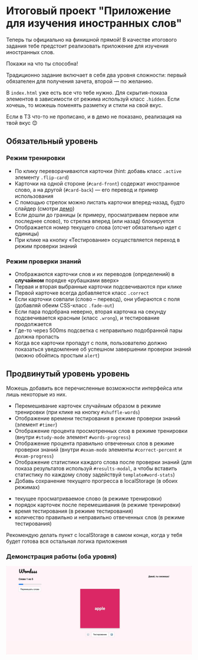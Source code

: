 # Итоговый проект "Приложение для изучения иностранных слов"

Теперь ты официально на финишной прямой! В качестве итогового задания тебе предстоит реализовать приложение для изучения иностранных слов.

Покажи на что ты способна!

Традиционно задание включает в себя два уровня сложности: первый обязателен для получения зачета, второй — по желанию.

В `index.html` уже есть все что тебе нужно. Для скрытия-показа элементов в зависимости от режима используй класс `.hidden`. Если хочешь, то можешь поменять разметку и стили на свой вкус.

Если в ТЗ что-то не прописано, и в демо не показано, реализация на твой вкус 😊

## Обязательный уровень

### Режим тренировки

- По клику переворачиваются карточки (hint: добавь класс `.active` элементу `.flip-card`)
- Карточки на одной стороне (`#card-front`) содержат иностранное слово, а на другой (`#card-back`) — его перевод и пример использования
- С помощью стрелок можно листать карточки вперед-назад, будто слайдер (смотри [демо](https://github.com/CodegirlSchool/foreign-words-training/blob/main/README.md#%D0%B4%D0%B5%D0%BC%D0%BE%D0%BD%D1%81%D1%82%D1%80%D0%B0%D1%86%D0%B8%D1%8F-%D1%80%D0%B0%D0%B1%D0%BE%D1%82%D1%8B-%D0%BE%D0%B1%D0%B0-%D1%83%D1%80%D0%BE%D0%B2%D0%BD%D1%8F))
- Если дошли до границы (к примеру, просматриваем первое или последнее слово), то стрелка вперед (или назад) блокируется
- Отображается номер текущего слова (отсчет обязательно идет с единицы)
- При клике на кнопку «Тестирование» осуществляется переход в режим проверки знаний

### Режим проверки знаний

- Отображаются карточки слов и их переводов (определений) в **случайном** порядке «рубашками вверх»
- Первая и вторая выбранные карточки подсвечиваются при клике
- Первой карточке всегда добавляется класс `.correct`
- Если карточки совпали (слово – перевод), они убираются с поля (добавляй обеим CSS-класс `.fade-out`)
- Если пара подобрана неверно, вторая карточка на секунду подсвечивается красным (класс `.wrong`), и тестирование продолжается
- Где-то через 500ms подсветка с неправильно подобранной пары должна пропасть
- Когда все карточки пропадут с поля, пользователю должно показаться уведомление об успешном завершении проверки знаний (можно обойтись простым `alert`)

## Продвинутый уровень уровень
Можешь добавить все перечисленные возможности интерфейса или лишь некоторые из них.
- Перемешивание карточек случайным образом в режиме тренировки (при клике на кнопку `#shuffle-words`)
- Отображение времени тестирования в режиме проверки знаний (элемент `#timer`)
- Отображение процента просмотренных слов в режиме тренировки (внутри `#study-mode` элемент `#words-progress`)
- Отображение процента правильно отвеченных слов в режиме проверки знаний (внутри `#exam-mode` элементы `#correct-percent` и `#exam-progress`)
- Отображение статистики каждого слова после проверки знаний (для показа результатов используй `#results-modal`, а чтобы вставить статистику по каждому слову задействуй `template#word-stats`)
- Добавь сохранение текущего прогресса в localStorage (в обоих режимах)

* текущее просматриваемое слово (в режиме тренировки)
* порядок карточек после перемешивания (в режиме тренировки)
* время тестирования (в режиме тестирования)
* количество правильно и неправильно отвеченных слов (в режиме тестирования)

Рекомендую делать пункт с localStorage в самом конце, когда у тебя будет готова вся остальная логика приложения

### Демонстрация работы (оба уровня)

![Demo](./assets/demo.gif)
